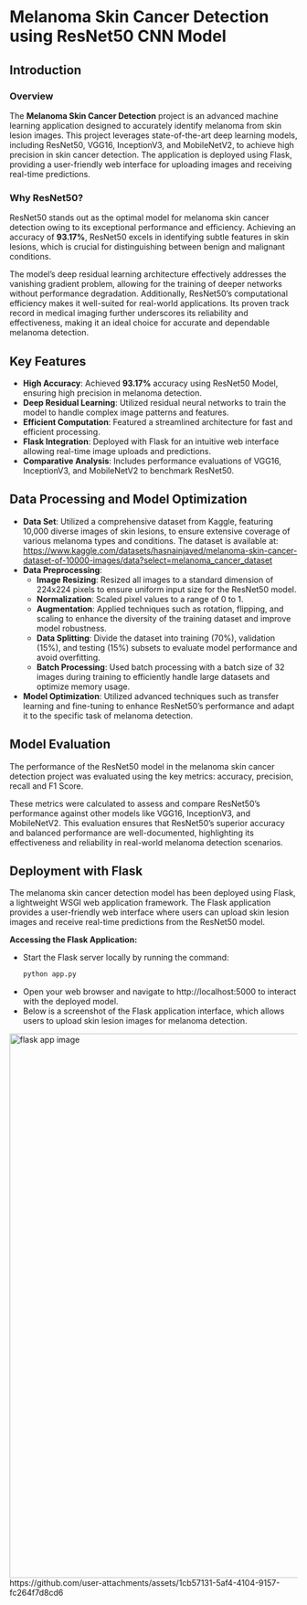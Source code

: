 # Melanoma Skin Cancer Detection using ResNet50 CNN Model
## Introduction
### Overview
The **Melanoma Skin Cancer Detection** project is an advanced machine learning application designed to accurately identify melanoma from skin lesion images. This project leverages state-of-the-art deep learning models, including ResNet50, VGG16, InceptionV3, and MobileNetV2, to achieve high precision in skin cancer detection. The application is deployed using Flask, providing a user-friendly web interface for uploading images and receiving real-time predictions.
### Why ResNet50?
ResNet50 stands out as the optimal model for melanoma skin cancer detection owing to its exceptional performance and efficiency. Achieving an accuracy of **93.17%**, ResNet50 excels in identifying subtle features in skin lesions, which is crucial for distinguishing between benign and malignant conditions.

The model’s deep residual learning architecture effectively addresses the vanishing gradient problem, allowing for the training of deeper networks without performance degradation. Additionally, ResNet50’s computational efficiency makes it well-suited for real-world applications. Its proven track record in medical imaging further underscores its reliability and effectiveness, making it an ideal choice for accurate and dependable melanoma detection.
## Key Features
- **High Accuracy**: Achieved **93.17%** accuracy using ResNet50 Model, ensuring high precision in melanoma detection.
- **Deep Residual Learning**: Utilized residual neural networks to train the model to handle complex image patterns and features.
- **Efficient Computation**: Featured a streamlined architecture for fast and efficient processing.
- **Flask Integration**: Deployed with Flask for an intuitive web interface allowing real-time image uploads and predictions.
- **Comparative Analysis**: Includes performance evaluations of VGG16, InceptionV3, and MobileNetV2 to benchmark ResNet50.

## Data Processing and Model Optimization
- **Data Set**: Utilized a comprehensive dataset from Kaggle, featuring 10,000 diverse images of skin lesions, to ensure extensive coverage of various melanoma types and conditions. The dataset is available at: https://www.kaggle.com/datasets/hasnainjaved/melanoma-skin-cancer-dataset-of-10000-images/data?select=melanoma_cancer_dataset
- **Data Preprocessing**:
  - **Image Resizing**: 
     Resized all images to a standard dimension of 224x224 pixels to ensure uniform input size for the ResNet50 model.
  - **Normalization**:  Scaled pixel values to a range of 0 to 1. 
  - **Augmentation**: Applied techniques such as rotation, flipping, and scaling to enhance the diversity of the training dataset and improve model robustness.
  - **Data Splitting**: Divide the dataset into training (70%), validation (15%), and testing (15%) subsets to evaluate model performance and avoid overfitting.
  - **Batch Processing**: Used batch processing with a batch size of 32 images during training to efficiently handle large datasets and optimize memory usage.
- **Model Optimization**: Utilized advanced techniques such as transfer learning and fine-tuning to enhance ResNet50’s performance and adapt it to the specific task of melanoma detection.

## Model Evaluation
The performance of the ResNet50 model in the melanoma skin cancer detection project was evaluated using the key metrics: accuracy, precision, recall and F1 Score.

These metrics were calculated to assess and compare ResNet50’s performance against other models like VGG16, InceptionV3, and MobileNetV2. This evaluation ensures that ResNet50’s superior accuracy and balanced performance are well-documented, highlighting its effectiveness and reliability in real-world melanoma detection scenarios.

## Deployment with Flask
The melanoma skin cancer detection model has been deployed using Flask, a lightweight WSGI web application framework. The Flask application provides a user-friendly web interface where users can upload skin lesion images and receive real-time predictions from the ResNet50 model.

**Accessing the Flask Application:** 
- Start the Flask server locally by running the command:
  ```bash
  python app.py
- Open your web browser and navigate to http://localhost:5000 to interact with the deployed model.
- Below is a screenshot of the Flask application interface, which allows users to upload skin lesion images for melanoma detection.

<img width="953" alt="flask app image" src="https://github.com/user-attachments/assets/5b7ed454-1fec-48e1-b3e7-729d8a87dc30">
https://github.com/user-attachments/assets/1cb57131-5af4-4104-9157-fc264f7d8cd6
